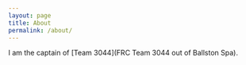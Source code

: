 ```yaml
---
layout: page
title: About
permalink: /about/
---
```


I am the captain of [Team 3044](FRC Team 3044 out of Ballston Spa). 
